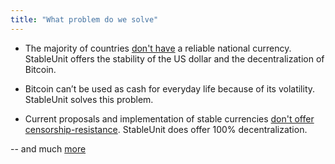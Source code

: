 ```yaml
---
title: "What problem do we solve"
---
```

- The majority of countries [don't have](https://medium.com/@lebed.2045/fiat-currencies-are-s-coins-too-c0c47f9612b0) a reliable national currency. StableUnit offers the stability of the US dollar and the decentralization of Bitcoin.

- Bitcoin can’t be used as cash for everyday life because of its volatility. StableUnit solves this problem.

- Current proposals and implementation of stable currencies [don't offer censorship-resistance](https://blog.goodaudience.com/gemini-can-make-gusd-non-transferrable-at-any-moment-code-review-a28d58ef6a61). StableUnit does offer 100% decentralization. 

-- and much [more](/#usecases) 

